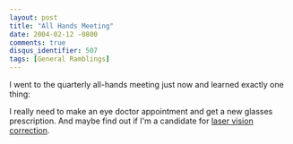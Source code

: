 ```yaml
---
layout: post
title: "All Hands Meeting"
date: 2004-02-12 -0800
comments: true
disqus_identifier: 507
tags: [General Ramblings]
---
```

I went to the quarterly all-hands meeting just now and learned exactly
one thing:
 
 I really need to make an eye doctor appointment and get a new glasses
prescription. And maybe find out if I'm a candidate for [laser vision
correction](http://www.ehnpc.com/laservision.html).
